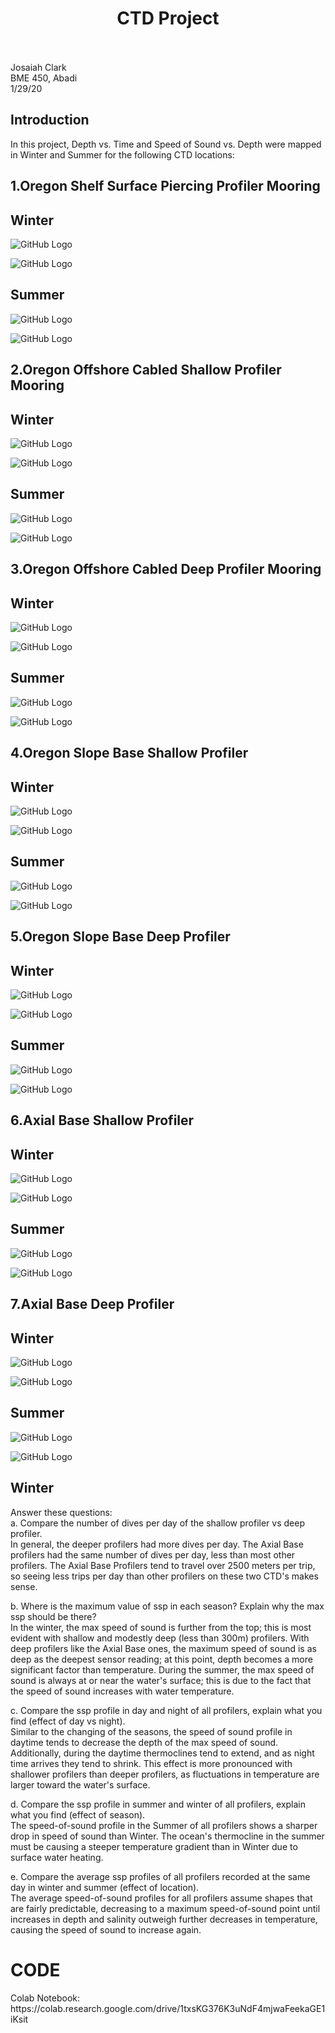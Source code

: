 # <div align=center>    CTD Project </div> <br>

Josaiah Clark<br>
BME 450, Abadi<br>
1/29/20<br>

## Introduction
In this project, Depth vs. Time and Speed of Sound vs. Depth were mapped in Winter and Summer for the following CTD locations:

<h2>1.Oregon Shelf Surface Piercing Profiler Mooring</h2>

<h2>Winter</h2>

![GitHub Logo](Oregon_Shelf_Surface_Piercing_Profiler_Mooring/Winter/dvt.png)

![GitHub Logo](Oregon_Shelf_Surface_Piercing_Profiler_Mooring/Winter/ssp.png)

<h2>Summer</h2>

![GitHub Logo](Oregon_Shelf_Surface_Piercing_Profiler_Mooring/Summer/dvt.png)

![GitHub Logo](Oregon_Shelf_Surface_Piercing_Profiler_Mooring/Summer/ssp.png)

<h2>2.Oregon Offshore Cabled Shallow Profiler Mooring</h2>

<h2>Winter</h2>

![GitHub Logo](Oregon_Offshore_Cabled_Shallow_Profiler_Mooring/Winter/dvt.png)

![GitHub Logo](Oregon_Offshore_Cabled_Shallow_Profiler_Mooring/Winter/ssp.png)

<h2>Summer</h2>

![GitHub Logo](Oregon_Offshore_Cabled_Shallow_Profiler_Mooring/Summer/dvt.png)

![GitHub Logo](Oregon_Offshore_Cabled_Shallow_Profiler_Mooring/Summer/ssp.png)

<h2>3.Oregon Offshore Cabled Deep Profiler Mooring</h2>

<h2>Winter</h2>

![GitHub Logo](Oregon_Offshore_Cabled_Deep_Profiler_Mooring/Winter/dvt.png)

![GitHub Logo](Oregon_Offshore_Cabled_Deep_Profiler_Mooring/Winter/ssp.png)

<h2>Summer</h2>

![GitHub Logo](Oregon_Offshore_Cabled_Deep_Profiler_Mooring/Summer/dvt.png)

![GitHub Logo](Oregon_Offshore_Cabled_Deep_Profiler_Mooring/Summer/ssp.png)

<h2>4.Oregon Slope Base Shallow Profiler</h2>

<h2>Winter</h2>

![GitHub Logo](Oregon_Slope_Base_Shallow_Profiler/Winter/dvt.png)

![GitHub Logo](Oregon_Slope_Base_Shallow_Profiler/Winter/ssp.png)

<h2>Summer</h2>

![GitHub Logo](Oregon_Slope_Base_Shallow_Profiler/Summer/dvt.png)

![GitHub Logo](Oregon_Slope_Base_Shallow_Profiler/Summer/ssp.png)

<h2>5.Oregon Slope Base Deep Profiler</h2>

<h2>Winter</h2>

![GitHub Logo](Oregon_Slope_Base_Deep_Profiler/Winter/dvt.png)

![GitHub Logo](Oregon_Slope_Base_Deep_Profiler/Winter/ssp.png)

<h2>Summer</h2>

![GitHub Logo](Oregon_Slope_Base_Deep_Profiler/Summer/dvt.png)

![GitHub Logo](Oregon_Slope_Base_Deep_Profiler/Summer/ssp.png)

<h2>6.Axial Base Shallow Profiler</h2>

<h2>Winter</h2>

![GitHub Logo](Axial_Base_Shallow_Profiler/Winter/dvt.png)

![GitHub Logo](Axial_Base_Shallow_Profiler/Winter/ssp.png)

<h2>Summer</h2>

![GitHub Logo](Axial_Base_Shallow_Profiler/Summer/dvt.png)

![GitHub Logo](Axial_Base_Shallow_Profiler/Summer/ssp.png)

<h2>7.Axial Base Deep Profiler</h2>

<h2>Winter</h2>

![GitHub Logo](Axial_Base_Deep_Profiler/Winter/dvt.png)

![GitHub Logo](Axial_Base_Deep_Profiler/Winter/ssp.png)

<h2>Summer</h2>

![GitHub Logo](Axial_Base_Deep_Profiler/Summer/dvt.png)

![GitHub Logo](Axial_Base_Deep_Profiler/Summer/ssp.png)

<h2>Winter</h2>

Answer these questions:<br>
a. Compare the number of dives per day of the shallow profiler vs deep profiler.<br>
  In general, the deeper profilers had more dives per day. The Axial Base profilers had the same number of dives per day, less than most other profilers. The Axial Base Profilers tend to travel over 2500 meters per trip, so seeing less trips per day than other profilers on these two CTD's makes sense.

b. Where is the maximum value of ssp in each season? Explain why the max ssp should be there?<br>
  In the winter, the max speed of sound is further from the top; this is most evident with shallow and modestly deep (less than 300m) profilers. With deep profilers like the Axial Base ones, the maximum speed of sound is as deep as the deepest sensor reading; at this point, depth becomes a more significant factor than temperature. During the summer, the max speed of sound is always at or near the water's surface; this is due to the fact that the speed of sound increases with water temperature.

c. Compare the ssp profile in day and night of all profilers, explain what you find (effect of day vs night).<br>
  Similar to the changing of the seasons, the speed of sound profile in daytime tends to decrease the depth of the max speed of sound. Additionally, during the daytime thermoclines tend to extend, and as night time arrives they tend to shrink. This effect is more pronounced with shallower profilers than deeper profilers, as fluctuations in temperature are larger toward the water's surface.

d. Compare the ssp profile in summer and winter of all profilers, explain what you find (effect of season).<br>
    The speed-of-sound profile in the Summer of all profilers shows a sharper drop in speed of sound than Winter. The ocean's thermocline in the summer must be causing a steeper temperature gradient than in Winter due to surface water heating.

e. Compare the average ssp profiles of all profilers recorded at the same day in winter and summer (effect of location).<br>
  The average speed-of-sound profiles for all profilers assume shapes that are fairly predictable, decreasing to a maximum speed-of-sound point until increases in depth and salinity outweigh further decreases in temperature, causing the speed of sound to increase again.
  
<h1>CODE</h1>
Colab Notebook: https://colab.research.google.com/drive/1txsKG376K3uNdF4mjwaFeekaGE1iKsit
